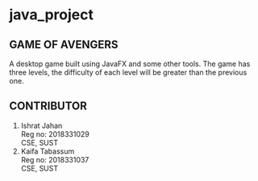 # java_project

**GAME OF AVENGERS**  
-----------------------
A desktop game built using JavaFX and some other tools. The game has three levels, the difficulty of each level will be greater than the previous one.  


**CONTRIBUTOR**
----------------
1. Ishrat Jahan  \
   Reg no: 2018331029  \
   CSE, SUST  
2. Kaifa Tabassum  \
   Reg no: 2018331037  \
   CSE, SUST  
   
